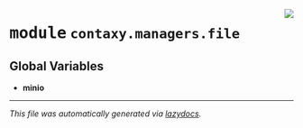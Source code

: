 <!-- markdownlint-disable -->

<a href="https://github.com/ml-tooling/contaxy/blob/main/backend/src/contaxy/managers/file/__init__.py"><img align="right" style="float:right;" src="https://img.shields.io/badge/-source-cccccc?style=flat-square"></a>

# <kbd>module</kbd> `contaxy.managers.file`




**Global Variables**
---------------
- **minio**




---

_This file was automatically generated via [lazydocs](https://github.com/ml-tooling/lazydocs)._
